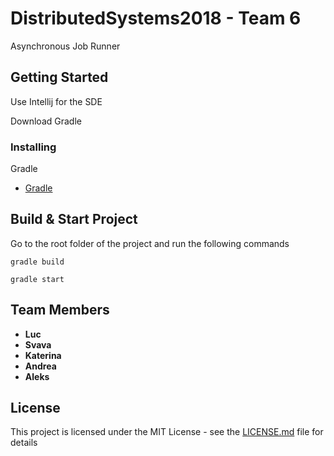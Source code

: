 # DistributedSystems2018 - Team 6

Asynchronous Job Runner

## Getting Started

Use Intellij for the SDE

Download Gradle

### Installing

Gradle 
* [Gradle](https://gradle.org/install/) 


## Build & Start Project

Go to the root folder of the project and run the following commands
```
gradle build
```

```
gradle start
```

## Team Members

* **Luc** 
* **Svava** 
* **Katerina** 
* **Andrea** 
* **Aleks** 



## License

This project is licensed under the MIT License - see the [LICENSE.md](LICENSE.md) file for details


